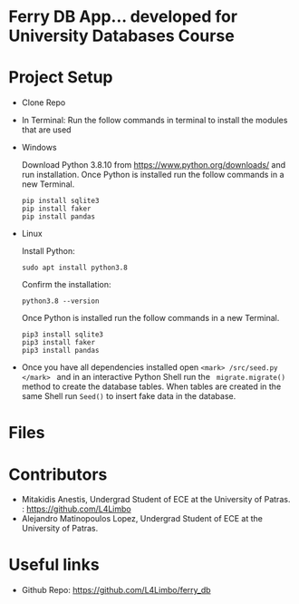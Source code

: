 # Ferry DB App... developed for University Databases Course 
# Project Setup
* Clone Repo 
* In Terminal: Run the follow commands in terminal to install the modules that are used 
* Windows

  Download Python 3.8.10 from https://www.python.org/downloads/ and run installation.
  Once Python is installed run the follow commands in a new Terminal.
  ```
  pip install sqlite3
  pip install faker
  pip install pandas
  ```
* Linux

  Install Python:
  ```
  sudo apt install python3.8
  ```
  Confirm the installation: 
  ```
  python3.8 --version
  ```
  Once Python is installed run the follow commands in a new Terminal.
  ```
  pip3 install sqlite3
  pip3 install faker
  pip3 install pandas
  ```

* Once you have all dependencies installed open  ```<mark> /src/seed.py </mark> ``` and in an interactive Python Shell run the ``` migrate.migrate()``` method to create the database tables. When tables are created in the same Shell run ```Seed()``` to insert fake data in the database.

# Files 

# Contributors 
* Mitakidis Anestis, Undergrad Student of ECE at the University of Patras. 
: https://github.com/L4Limbo 
* Alejandro Matinopoulos Lopez, Undergrad Student of ECE at the University of Patras. 
# Useful links 
* Github Repo: https://github.com/L4Limbo/ferry_db
